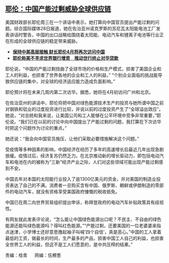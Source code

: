 <!--1711639500000-->
[耶伦：中国产能过剩威胁全球供应链](https://www.rfa.org/mandarin/yataibaodao/jingmao/my-03282024112532.html)
------

<p style="font-weight: 400;"><span>美国财政部长耶伦周三在一个讲话中表示，她打算向中国官员提出产能过剩的问题。</span>综合国际媒体28<span>日报道，</span>她在佐治亚州诺克罗斯的苏尼瓦太阳能电池工厂发表讲话时警告，中国的出口战略给围绕着太阳能、电动汽车和锂离子电池等行业正在形成的全球供应链的稳定带来威胁。</p><ul><li style="font-weight: 400;"><strong><a href="https://www.rfa.org/mandarin/Xinwen/7-03232024181230.html">保持中美高层接触 财长耶伦4月将再次访问中国</a></strong></li><li style="font-weight: 400;"><a href="https://www.rfa.org/mandarin/Xinwen/10-02062024154752.html"><strong>耶伦称美不寻求世界银行增资　推动世行终止对华贷款</strong></a></li></ul><p style="font-weight: 400;">耶伦说，“中国的产能过剩扭曲了全球市场的价格和生产模式，损害了美国企业和工人的利益，也损害了世界各地的企业和工人的利益，” “个别企业面临的挑战能导致供应链的集中，对全球的经济适应能力造成负面影响。”</p><p style="font-weight: 400;">耶伦预计将在未来几周内第二次访华。据悉，她将在4<span>月初访问广州和北京。</span></p><p style="font-weight: 400;">在佐治亚州的讲话中，耶伦将把中国对绿色能源技术生产的投资与她所谓中国之前对钢铁和铝业的过度投资进行比较，并说以前的过度投资产生了“全球溢出效应”。她说，“对总统和我来说，让美国公司和工人能够在公平环境中竞争非常重要，”耶伦说。“我们已在以前的讨论中向中国提出了产能过剩的问题，我打算在下次访华时把这个问题作为讨论的重点。”</p><p style="font-weight: 400;">她还说：“我会向中国官员施压，让他们采取必要措施解决这个问题。”</p><p style="font-weight: 400;">受疫情等多种因素的影响，中国经济在经历了多年的高速增长后最近几年出现急剧放缓。疫情过后，经济复苏仍然乏力。在北京推动新的增长驱动力，即包括电动汽车和电池在内的被称为“三新”经济产业之际，人们对这些领域可能出现产能过剩感到不安。</p><p style="font-weight: 400;">中国去年对本国的太阳能行业投入了逾1300<span>亿美元的资金，并对美国的制造业投资表达了自己的不满。消费者一旦购买含有中国、俄罗斯、朝鲜或伊朗制造的零部件的电动汽车，就没有资格享受美国政府慷慨的税收抵免。</span></p><p style="font-weight: 400;">中国已在周二向世界贸易组织提出申诉，称拜登政府的电动汽车补贴政策具有歧视性。</p><p style="font-weight: 400;">有网友就此发表评论说，“怎么能让中国绿色能源出口呢？不民主、不自由的绿色能源还能叫绿色能源吗？得叫红色能源。”“产能过剩，还要美国的一位老婆婆来指点迷津，小学博士还好意思撸起袖子叫喊‘四个自信’，真是恶心。”中国的工人拿着最低的工资，做最长的时间，生产最多的产品，损害中国工人自己的利益，也损害全世界工人的利益，但这不是工人们愿意的，是中共压榨的结果。”</p><p style="font-weight: 400;">责编：梒青      网编：伍檫愙</p>

